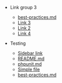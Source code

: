 - Link group 3         
    - [best-practices.md](best-practices.md) 
    - [Link 3](file.md) 
    - [Link 2](file.md) 
    - [Link 4](file.md) 

- Testing            
    - [Sidebar link](SIDEBAR.md) 
    - [README.md](README.md) 
    - [phpunit.md](phpunit.md) 
    - [Simple file](file.md) 
    - [best-practices.md](best-practices.md) 


